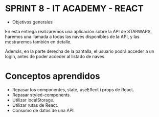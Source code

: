 # SPRINT 8 - IT ACADEMY - REACT
- Objetivos generales

En esta entrega realizaremos una aplicación sobre la API de STARWARS, haremos una llamada a todas las naves disponibles de la API, y las mostraremos también en detalle.


Además, en la parte derecha de la pantalla, el usuario podrá acceder a un login, antes de poder acceder al listado de naves.

# Conceptos aprendidos

- Repasar los componentes, state, useEffect i props de React.
- Repasar styled-components.
- Utilizar localStorage.
- Utilizar rutas de React.
- Consumo de datos de una API.
